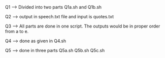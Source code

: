 Q1 --> Divided into two parts Q1a.sh and Q1b.sh

Q2 --> output in speech.txt file and input is quotes.txt

Q3 --> All parts are done in one script. The outputs would be in proper order from a to e.

Q4 --> done as given in Q4.sh

Q5 --> done in three parts Q5a.sh Q5b.sh Q5c.sh


